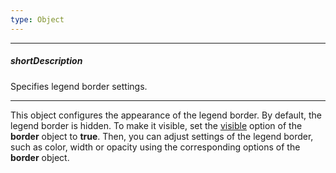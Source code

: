 ```yaml
---
type: Object
---
```

---
##### shortDescription
Specifies legend border settings.

---
This object configures the appearance of the legend border. By default, the legend border is hidden. To make it visible, set the [visible](/api-reference/20%20Data%20Visualization%20Widgets/dxVectorMap/1%20Configuration/legends/border/visible.md '/Documentation/ApiReference/Data_Visualization_Widgets/dxVectorMap/Configuration/legends/border/#visible') option of the **border** object to **true**. Then, you can adjust settings of the legend border, such as color, width or opacity using the corresponding options of the **border** object.